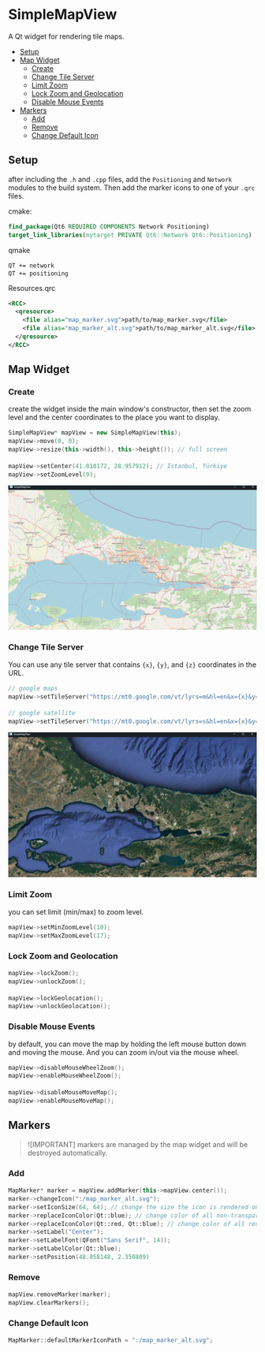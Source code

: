 # SimpleMapView

A Qt widget for rendering tile maps.

- [Setup](#setup)
- [Map Widget](#map-widget)
    - [Create](#create)
    - [Change Tile Server](#change-tile-server)
    - [Limit Zoom](#limit-zoom)
    - [Lock Zoom and Geolocation](#lock-zoom-and-geolocation)
    - [Disable Mouse Events](#disable-mouse-events)
- [Markers](#markers)
    - [Add](#add)
    - [Remove](#remove)
    - [Change Default Icon](#change-default-icon)

## Setup

after including the ``.h`` and ``.cpp`` files, add the ``Positioning`` and ``Network`` modules to the build system.
Then add the marker icons to one of your ``.qrc`` files.

cmake:
```cmake
find_package(Qt6 REQUIRED COMPONENTS Network Positioning)
target_link_libraries(mytarget PRIVATE Qt6::Network Qt6::Positioning)
```

qmake
```
QT += network
QT += positioning
```

Resources.qrc
```xml
<RCC>
  <qresource>
    <file alias="map_marker.svg">path/to/map_marker.svg</file>
    <file alias="map_marker_alt.svg">path/to/map_marker_alt.svg</file>
  </qresource>
</RCC>
```

## Map Widget

### Create

create the widget inside the main window's constructor, then set the zoom level and the center coordinates to the place you want to display.

```c++
SimpleMapView* mapView = new SimpleMapView(this);
mapView->move(0, 0);
mapView->resize(this->width(), this->height()); // full screen

mapView->setCenter(41.010172, 28.957912); // İstanbul, Türkiye
mapView->setZoomLevel(9);
```

![default_map](readme_images/map.png)

### Change Tile Server

You can use any tile server that contains ``{x}``, ``{y}``, and ``{z}`` coordinates in the URL.

```c++
// google maps
mapView->setTileServer("https://mt0.google.com/vt/lyrs=m&hl=en&x={x}&y={y}&z={z}&s=Ga");

// google satellite
mapView->setTileServer("https://mt0.google.com/vt/lyrs=s&hl=en&x={x}&y={y}&z={z}&s=Ga");
``` 
![satellite_map](readme_images/map_satellite.png)

### Limit Zoom

you can set limit (min/max) to zoom level.
```c++
mapView->setMinZoomLevel(10);
mapView->setMaxZoomLevel(17);
```

### Lock Zoom and Geolocation

```c++
mapView->lockZoom();
mapView->unlockZoom();

mapView->lockGeolocation();
mapView->unlockGeolocation();
```

### Disable Mouse Events

by default, you can move the map by holding the left mouse button down and moving the mouse. And you can zoom in/out via the mouse wheel.

```c++
mapView->disableMouseWheelZoom();
mapView->enableMouseWheelZoom();

mapView->disableMouseMoveMap();
mapView->enableMouseMoveMap();
```

## Markers

> ![IMPORTANT]
> markers are managed by the map widget and will be destroyed automatically.

### Add

```c++
MapMarker* marker = mapView.addMarker(this->mapView.center());
marker->changeIcon(":/map_marker_alt.svg");
marker->setIconSize(64, 64); // change the size the icon is rendered on map
marker->replaceIconColor(Qt::blue); // change color of all non-transparent pixels
marker->replaceIconColor(Qt::red, Qt::blue); // change color of all red pixels
marker->setLabel("Center");
marker->setLabelFont(QFont("Sans Serif", 14));
marker->setLabelColor(Qt::blue);
marker->setPosition(48.858148, 2.350809)
```

### Remove

```c++
mapView.removeMarker(marker);
mapView.clearMarkers();
```

### Change Default Icon

```c++
MapMarker::defaultMarkerIconPath = ":/map_marker_alt.svg";
```